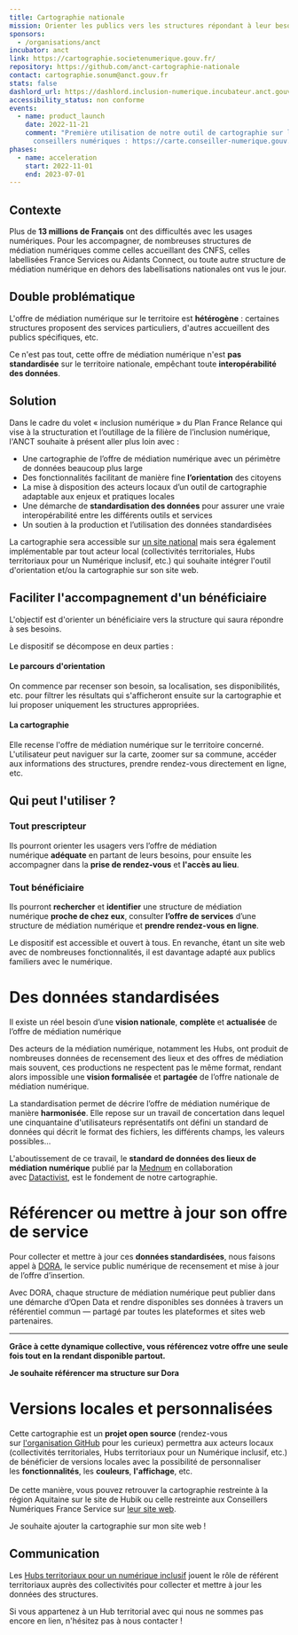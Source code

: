 ```yaml
---
title: Cartographie nationale
mission: Orienter les publics vers les structures répondant à leur besoin
sponsors:
  - /organisations/anct
incubator: anct
link: https://cartographie.societenumerique.gouv.fr/
repository: https://github.com/anct-cartographie-nationale
contact: cartographie.sonum@anct.gouv.fr
stats: false
dashlord_url: https://dashlord.inclusion-numerique.incubateur.anct.gouv.fr/
accessibility_status: non conforme
events:
  - name: product_launch
    date: 2022-11-21
    comment: "Première utilisation de notre outil de cartographie sur le site des
      conseillers numériques : https://carte.conseiller-numerique.gouv.fr/"
phases:
  - name: acceleration
    start: 2022-11-01
    end: 2023-07-01
---
```

## Contexte

Plus de **13 millions de Français** ont des difficultés avec les usages numériques.
Pour les accompagner, de nombreuses structures de médiation numériques comme celles accueillant des CNFS, celles labellisées France Services ou Aidants Connect, ou toute autre structure de médiation numérique en dehors des labellisations nationales ont vus le jour.

## Double problématique

L﻿'offre de médiation numérique sur le territoire est **hétérogène** : certaines structures proposent des services particuliers, d'autres accueillent des publics spécifiques, etc. 

C﻿e n'est pas tout, cette offre de médiation numérique n'est **pas standardisée** sur le territoire nationale, empêchant toute **interopérabilité des données**.

## Solution

Dans le cadre du volet « inclusion numérique » du Plan France Relance qui vise à la structuration et l’outillage de la filière de l’inclusion numérique, l'ANCT souhaite à présent aller plus loin avec : 

* Une cartographie de l’offre de médiation numérique avec un périmètre de données beaucoup plus large 
* Des fonctionnalités facilitant de manière fine **l’orientation** des citoyens
* La mise à disposition des acteurs locaux d’un outil de cartographie adaptable aux enjeux et pratiques locales
* Une démarche de **standardisation des données** pour assurer une vraie interopérabilité entre les différents outils et services
* Un soutien à la production et l’utilisation des données standardisées  

La cartographie sera accessible sur [un site national](https://cartographie.societenumerique.gouv.fr/)  mais sera également implémentable par tout acteur local (collectivités territoriales, Hubs territoriaux pour un Numérique inclusif, etc.) ﻿qui souhaite intégrer l'outil d'orientation et/ou la cartographie sur son site web.

## Faciliter l'accompagnement d'un bénéficiaire

L'objectif est d'orienter un bénéficiaire vers la structure qui saura répondre à ses besoins.

Le dispositif se décompose en deux parties :

#### Le parcours d'orientation

On commence par recenser son besoin, sa localisation, ses disponibilités, etc. pour filtrer les résultats qui s'afficheront ensuite sur la cartographie et lui proposer uniquement les structures appropriées.

#### La cartographie

Elle recense l'offre de médiation numérique sur le territoire concerné. L'utilisateur peut naviguer sur la carte, zoomer sur sa commune, accéder aux informations des structures, prendre rendez-vous directement en ligne, etc.

## Qui peut l'utiliser ?

### **Tout prescripteur**

Ils pourront orienter les usagers vers l’offre de médiation numérique **adéquate** en partant de leurs besoins, pour ensuite les accompagner dans la **prise de rendez-vous** et **l'accès au lieu**.

### **Tout bénéficiaire**

Ils pourront **rechercher** et **identifier** une structure de médiation numérique **proche de chez eux**, consulter **l’offre de services** d’une structure de médiation numérique et **prendre rendez-vous en ligne**.

Le dispositif est accessible et ouvert à tous. En revanche, étant un site web avec de nombreuses fonctionnalités, il est davantage adapté aux publics familiers avec le numérique.

# Des données standardisées

Il existe un réel besoin d’une **vision nationale**, **complète** et **actualisée** de l’offre de médiation numérique

Des acteurs de la médiation numérique, notamment les Hubs, ont produit de nombreuses données de recensement des lieux et des offres de médiation mais souvent, ces productions ne respectent pas le même format, rendant alors impossible une **vision formalisée** et **partagée** de l’offre nationale de médiation numérique.

La standardisation permet de décrire l’offre de médiation numérique de manière **harmonisée**. Elle repose sur un travail de concertation dans lequel une cinquantaine d'utilisateurs représentatifs ont défini un standard de données qui décrit le format des fichiers, les différents champs, les valeurs possibles…

L'aboutissement de ce travail, le **standard de données des lieux de médiation numérique** publié par la [Mednum](https://lamednum.coop/) en collaboration avec [Datactivist](https://datactivist.coop/fr/), est le fondement de notre cartographie.

# Référencer ou mettre à jour son offre de service

Pour collecter et mettre à jour ces **données standardisées**, nous faisons appel à [DORA](https://dora.fabrique.social.gouv.fr/), le service public numérique de recensement et mise à jour de l’offre d’insertion.

Avec DORA, chaque structure de médiation numérique peut publier dans une démarche d’Open Data et rendre disponibles ses données à travers un référentiel commun — partagé par toutes les plateformes et sites web partenaires.

- - -

**Grâce à cette dynamique collective, vous référencez votre offre une seule fois tout en la rendant disponible partout.**

**J﻿e souhaite référencer ma structure sur Dora** 

# Versions locales et personnalisées

Cette cartographie est un **projet open source** (rendez-vous sur [l'organisation GitHub](https://github.com/orgs/anct-cartographie-nationale/repositories) pour les curieux) permettra aux acteurs locaux (collectivités territoriales, Hubs territoriaux pour un Numérique inclusif, etc.) de bénéficier de versions locales avec la possibilité de personnaliser les **fonctionnalités**, les **couleurs**, **l'affichage**, etc.\
\
De cette manière, vous pouvez retrouver la cartographie restreinte à la région Aquitaine sur le site de Hubik ou celle restreinte aux Conseillers Numériques France Service sur [leur site web](https://carte.conseiller-numerique.gouv.fr/).

J﻿e souhaite ajouter la cartographie sur mon site web ! 

## [](https://github.com/anct-cartographie-nationale/client-application#documentation)[](https://dora.fabrique.social.gouv.fr/)Communication

L﻿es [Hubs territoriaux pour un numérique inclusif](https://sonum.tlscp.fr/fr/dispositif/hubs-numerique/) jouent le rôle de référent territoriaux auprès des collectivités pour collecter et mettre à jour les données des structures. 

S﻿i vous appartenez à un Hub territorial avec qui nous ne sommes pas encore en lien, n'hésitez pas à nous contacter !